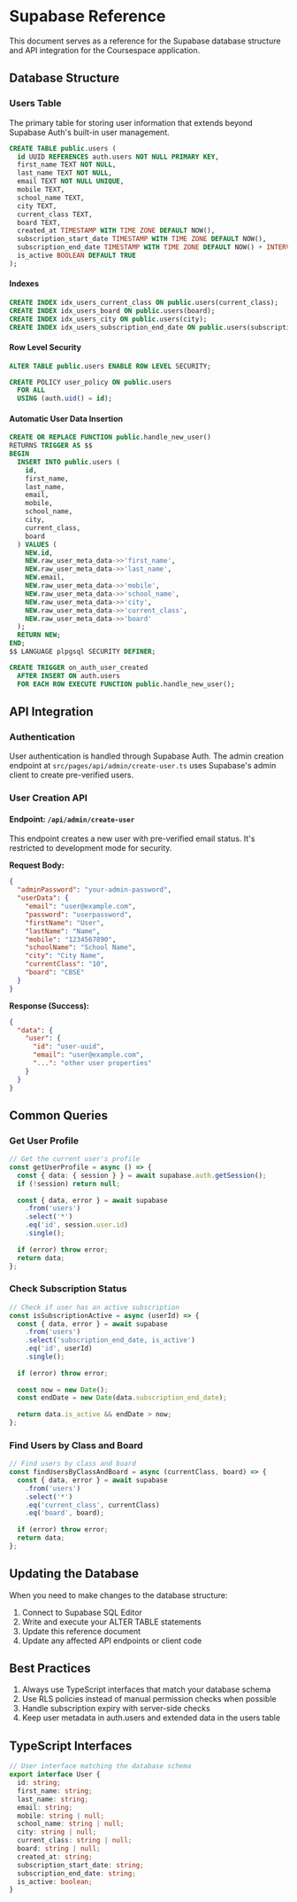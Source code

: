 # Supabase Reference

This document serves as a reference for the Supabase database structure and API integration for the Coursespace application.

## Database Structure

### Users Table

The primary table for storing user information that extends beyond Supabase Auth's built-in user management.

```sql
CREATE TABLE public.users (
  id UUID REFERENCES auth.users NOT NULL PRIMARY KEY,
  first_name TEXT NOT NULL,
  last_name TEXT NOT NULL,
  email TEXT NOT NULL UNIQUE,
  mobile TEXT,
  school_name TEXT,
  city TEXT,
  current_class TEXT,
  board TEXT,
  created_at TIMESTAMP WITH TIME ZONE DEFAULT NOW(),
  subscription_start_date TIMESTAMP WITH TIME ZONE DEFAULT NOW(),
  subscription_end_date TIMESTAMP WITH TIME ZONE DEFAULT NOW() + INTERVAL '12 months',
  is_active BOOLEAN DEFAULT TRUE
);
```

#### Indexes
```sql
CREATE INDEX idx_users_current_class ON public.users(current_class);
CREATE INDEX idx_users_board ON public.users(board);
CREATE INDEX idx_users_city ON public.users(city);
CREATE INDEX idx_users_subscription_end_date ON public.users(subscription_end_date);
```

#### Row Level Security
```sql
ALTER TABLE public.users ENABLE ROW LEVEL SECURITY;

CREATE POLICY user_policy ON public.users
  FOR ALL
  USING (auth.uid() = id);
```

#### Automatic User Data Insertion
```sql
CREATE OR REPLACE FUNCTION public.handle_new_user()
RETURNS TRIGGER AS $$
BEGIN
  INSERT INTO public.users (
    id,
    first_name,
    last_name,
    email,
    mobile,
    school_name,
    city,
    current_class,
    board
  ) VALUES (
    NEW.id,
    NEW.raw_user_meta_data->>'first_name',
    NEW.raw_user_meta_data->>'last_name',
    NEW.email,
    NEW.raw_user_meta_data->>'mobile',
    NEW.raw_user_meta_data->>'school_name',
    NEW.raw_user_meta_data->>'city',
    NEW.raw_user_meta_data->>'current_class',
    NEW.raw_user_meta_data->>'board'
  );
  RETURN NEW;
END;
$$ LANGUAGE plpgsql SECURITY DEFINER;

CREATE TRIGGER on_auth_user_created
  AFTER INSERT ON auth.users
  FOR EACH ROW EXECUTE FUNCTION public.handle_new_user();
```

## API Integration

### Authentication

User authentication is handled through Supabase Auth. The admin creation endpoint at `src/pages/api/admin/create-user.ts` uses Supabase's admin client to create pre-verified users.

### User Creation API

#### Endpoint: `/api/admin/create-user`

This endpoint creates a new user with pre-verified email status. It's restricted to development mode for security.

**Request Body:**
```json
{
  "adminPassword": "your-admin-password",
  "userData": {
    "email": "user@example.com",
    "password": "userpassword",
    "firstName": "User",
    "lastName": "Name",
    "mobile": "1234567890",
    "schoolName": "School Name",
    "city": "City Name",
    "currentClass": "10",
    "board": "CBSE"
  }
}
```

**Response (Success):**
```json
{
  "data": {
    "user": {
      "id": "user-uuid",
      "email": "user@example.com",
      "...": "other user properties"
    }
  }
}
```

## Common Queries

### Get User Profile

```typescript
// Get the current user's profile
const getUserProfile = async () => {
  const { data: { session } } = await supabase.auth.getSession();
  if (!session) return null;
  
  const { data, error } = await supabase
    .from('users')
    .select('*')
    .eq('id', session.user.id)
    .single();
    
  if (error) throw error;
  return data;
};
```

### Check Subscription Status

```typescript
// Check if user has an active subscription
const isSubscriptionActive = async (userId) => {
  const { data, error } = await supabase
    .from('users')
    .select('subscription_end_date, is_active')
    .eq('id', userId)
    .single();
    
  if (error) throw error;
  
  const now = new Date();
  const endDate = new Date(data.subscription_end_date);
  
  return data.is_active && endDate > now;
};
```

### Find Users by Class and Board

```typescript
// Find users by class and board
const findUsersByClassAndBoard = async (currentClass, board) => {
  const { data, error } = await supabase
    .from('users')
    .select('*')
    .eq('current_class', currentClass)
    .eq('board', board);
    
  if (error) throw error;
  return data;
};
```

## Updating the Database

When you need to make changes to the database structure:

1. Connect to Supabase SQL Editor
2. Write and execute your ALTER TABLE statements
3. Update this reference document
4. Update any affected API endpoints or client code

## Best Practices

1. Always use TypeScript interfaces that match your database schema
2. Use RLS policies instead of manual permission checks when possible
3. Handle subscription expiry with server-side checks
4. Keep user metadata in auth.users and extended data in the users table

## TypeScript Interfaces

```typescript
// User interface matching the database schema
export interface User {
  id: string;
  first_name: string;
  last_name: string;
  email: string;
  mobile: string | null;
  school_name: string | null;
  city: string | null;
  current_class: string | null;
  board: string | null;
  created_at: string;
  subscription_start_date: string;
  subscription_end_date: string;
  is_active: boolean;
}
``` 